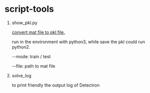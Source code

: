 # script-tools
1. show_pkl.py

   <u>convert mat file to pkl file.</u>

   run in the environment with python3, while save the pkl could run python2.

   --mode: train / test

   --file: path to mat file

2. solve_log

   to print friendly the output log of Detectron

   